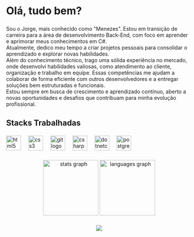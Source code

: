 <h1 align="left">Olá, tudo bem?</h1>

###

<p align="left">Sou o Jorge, mais conhecido como "Menezes". Estou em transição de carreira para a área de desenvolvimento Back-End, com foco em aprender e aprimorar meus conhecimentos em C#. <br>Atualmente, dedico meu tempo a criar projetos pessoais para consolidar o aprendizado e explorar novas habilidades. <br>Além do conhecimento técnico, trago uma sólida experiência no mercado, onde desenvolvi habilidades valiosas, como atendimento ao cliente, organização e trabalho em equipe. Essas competências me ajudam a colaborar de forma eficiente com outros desenvolvedores e a entregar soluções bem estruturadas e funcionais. <br>Estou sempre em busca de crescimento e aprendizado contínuo, aberto a novas oportunidades e desafios que contribuam para minha evolução profissional.</p>

###

<h2 align="left">Stacks Trabalhadas</h2>

###

<div align="left">
  <img src="https://cdn.jsdelivr.net/gh/devicons/devicon/icons/html5/html5-original.svg" height="40" alt="html5 logo"  />
  <img width="12" />
  <img src="https://cdn.jsdelivr.net/gh/devicons/devicon/icons/css3/css3-original.svg" height="40" alt="css3 logo"  />
  <img width="12" />
  <img src="https://cdn.jsdelivr.net/gh/devicons/devicon/icons/git/git-original.svg" height="40" alt="git logo"  />
  <img width="12" />
  <img src="https://cdn.jsdelivr.net/gh/devicons/devicon/icons/csharp/csharp-original.svg" height="40" alt="csharp logo"  />
  <img width="12" />
  <img src="https://cdn.jsdelivr.net/gh/devicons/devicon/icons/dotnetcore/dotnetcore-original.svg" height="40" alt="dotnetcore logo"  />
  <img width="12" />
  <img src="https://cdn.jsdelivr.net/gh/devicons/devicon/icons/postgresql/postgresql-original.svg" height="40" alt="postgresql logo"  />
</div>

###

<div align="center">
  <img src="https://github-readme-stats.vercel.app/api?username=Gmenezes3&hide_title=false&hide_rank=false&show_icons=true&include_all_commits=true&count_private=true&disable_animations=false&theme=dracula&locale=en&hide_border=false&order=1" height="150" alt="stats graph"  />
  <img src="https://github-readme-stats.vercel.app/api/top-langs?username=Gmenezes3&locale=en&hide_title=false&layout=compact&card_width=320&langs_count=5&theme=dracula&hide_border=false&order=2" height="150" alt="languages graph"  />
</div>

###

<div align="center">
  <img src="https://visitor-badge.laobi.icu/badge?page_id=Gmenezes3.Gmenezes3&right_color=darkgreen"  />
</div>

###
